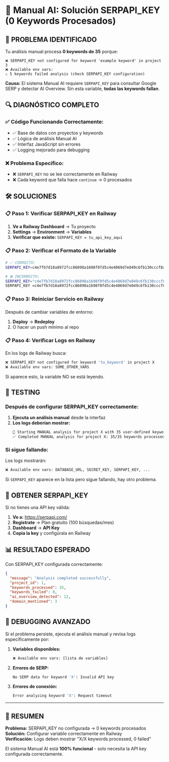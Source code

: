# 🔧 Manual AI: Solución SERPAPI_KEY (0 Keywords Procesados)

## 🎯 **PROBLEMA IDENTIFICADO**

Tu análisis manual procesa **0 keywords de 35** porque:

```
❌ SERPAPI_KEY not configured for keyword 'example keyword' in project 3
❌ Available env vars: 
⚠️ 5 keywords failed analysis (check SERPAPI_KEY configuration)
```

**Causa:** El sistema Manual AI requiere `SERPAPI_KEY` para consultar Google SERP y detectar AI Overview. Sin esta variable, **todas las keywords fallan**.

## 🔍 **DIAGNÓSTICO COMPLETO**

### **✅ Código Funcionando Correctamente:**
- ✅ Base de datos con proyectos y keywords
- ✅ Lógica de análisis Manual AI
- ✅ Interfaz JavaScript sin errores
- ✅ Logging mejorado para debugging

### **❌ Problema Específico:**
- ❌ `SERPAPI_KEY` no se lee correctamente en Railway
- ❌ Cada keyword que falla hace `continue` → 0 procesados

## 🛠️ **SOLUCIONES**

### **📋 Paso 1: Verificar SERPAPI_KEY en Railway**

1. **Ve a Railway Dashboard** → Tu proyecto
2. **Settings** → **Environment** → **Variables**
3. **Verificar que existe:** `SERPAPI_KEY = tu_api_key_aqui`

### **📋 Paso 2: Verificar el Formato de la Variable**

```bash
# ✅ CORRECTO:
SERPAPI_KEY=c4e7fb7d18a8972fcc86098a1698f0fd5c4e4069d7e049c6fb130cccf8acfab0

# ❌ INCORRECTO:
SERPAPI_KEY="c4e7fb7d18a8972fcc86098a1698f0fd5c4e4069d7e049c6fb130cccf8acfab0"  # Con comillas
SERPAPI_KEY =c4e7fb7d18a8972fcc86098a1698f0fd5c4e4069d7e049c6fb130cccf8acfab0  # Con espacios
```

### **📋 Paso 3: Reiniciar Servicio en Railway**

Después de cambiar variables de entorno:
1. **Deploy** → **Redeploy** 
2. O hacer un push mínimo al repo

### **📋 Paso 4: Verificar Logs en Railway**

En los logs de Railway busca:
```bash
❌ SERPAPI_KEY not configured for keyword 'tu_keyword' in project X
❌ Available env vars: SOME_OTHER_VARS
```

Si aparece esto, la variable NO se está leyendo.

## 🧪 **TESTING**

### **Después de configurar SERPAPI_KEY correctamente:**

1. **Ejecuta un análisis manual** desde la interfaz
2. **Los logs deberían mostrar:**
   ```bash
   🚀 Starting MANUAL analysis for project X with 35 user-defined keywords
   ✅ Completed MANUAL analysis for project X: 35/35 keywords processed, 0 failed
   ```

### **Si sigue fallando:**

Los logs mostrarán:
```bash
❌ Available env vars: DATABASE_URL, SECRET_KEY, SERPAPI_KEY, ...
```

Si `SERPAPI_KEY` aparece en la lista pero sigue fallando, hay otro problema.

## 🔑 **OBTENER SERPAPI_KEY**

Si no tienes una API key válida:

1. **Ve a:** https://serpapi.com/
2. **Regístrate** → Plan gratuito (100 búsquedas/mes)
3. **Dashboard** → **API Key**
4. **Copia la key** y configúrala en Railway

## 📊 **RESULTADO ESPERADO**

Con SERPAPI_KEY configurada correctamente:

```json
{
  "message": "Analysis completed successfully",
  "project_id": 1,
  "keywords_processed": 35,
  "keywords_failed": 0,
  "ai_overview_detected": 12,
  "domain_mentioned": 3
}
```

## 🚨 **DEBUGGING AVANZADO**

Si el problema persiste, ejecuta el análisis manual y revisa logs específicamente por:

1. **Variables disponibles:**
   ```bash
   ❌ Available env vars: [lista de variables]
   ```

2. **Errores de SERP:**
   ```bash
   No SERP data for keyword 'X': Invalid API key
   ```

3. **Errores de conexión:**
   ```bash
   Error analyzing keyword 'X': Request timeout
   ```

---

## 📝 **RESUMEN**

**Problema:** SERPAPI_KEY no configurada → 0 keywords procesados  
**Solución:** Configurar variable correctamente en Railway  
**Verificación:** Logs deben mostrar "X/X keywords processed, 0 failed"  

El sistema Manual AI está **100% funcional** - solo necesita la API key configurada correctamente.